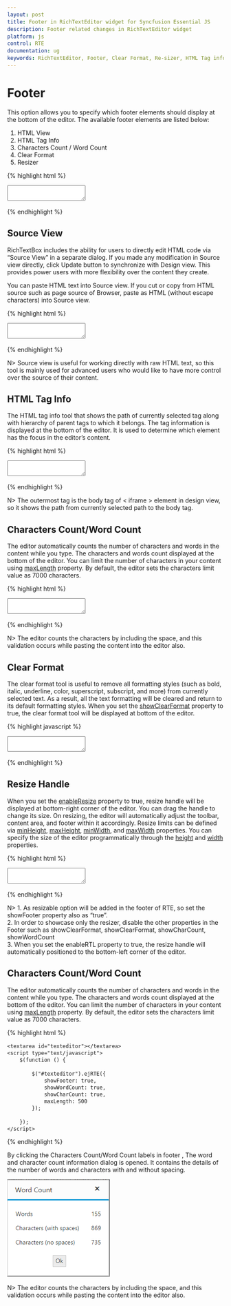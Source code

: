 ```yaml
---
layout: post
title: Footer in RichTextEditor widget for Syncfusion Essential JS
description: Footer related changes in RichTextEditor widget
platform: js
control: RTE
documentation: ug
keywords: RichTextEditor, Footer, Clear Format, Re-sizer, HTML Tag info, Characters Count, Word Count
---
```


# Footer

This option allows you to specify which footer elements should display at the bottom of the editor. The available footer elements are listed below:

1. HTML View
2. HTML Tag Info
3. Characters Count / Word Count 
4. Clear Format
5. Resizer

{% highlight html %}

<textarea id="texteditor"></textarea>

<script type="text/javascript">

    $("#texteditor").ejRTE({
        showFooter: true
    });
    
</script>

{% endhighlight %}

## Source View

RichTextBox includes the ability for users to directly edit HTML code via “Source View” in a separate dialog. If you made any modification in Source view directly, click Update button to synchronize with Design view. This provides power users with more flexibility over the content they create.

You can paste HTML text into Source view. If you cut or copy from HTML source such as page source of Browser, paste as HTML (without escape characters) into Source view.

{% highlight html %}

<textarea id="texteditor"></textarea>

<script type="text/javascript">

    $("#texteditor").ejRTE({
        showFooter:true,
        showHtmlSource:true
    });

</script>

{% endhighlight %}

N> Source view is useful for working directly with raw HTML text, so this tool is mainly used for advanced users who would like to have more control over the source of their content. 

## HTML Tag Info

The HTML tag info tool that shows the path of currently selected tag along with hierarchy of parent tags to which it belongs. The tag information is displayed at the bottom of the editor. It is used to determine which element has the focus in the editor’s content. 

{% highlight html %}

<textarea id="texteditor"></textarea>

<script type="text/javascript">

    $("#texteditor").ejRTE({
        showFooter:true,
        showHtmlTagInfo:true
    });

</script>

{% endhighlight %}

N> The outermost tag is the body tag of &lt; iframe &gt; element in design view, so it shows the path from currently selected path to the body tag.

## Characters Count/Word Count

The editor automatically counts the number of characters and words in the content while you type. The characters and words count displayed at the bottom of the editor. You can limit the number of characters in your content using [maxLength](http://help.syncfusion.com/api/js/ejrte#members:maxlength) property. By default, the editor sets the characters limit value as 7000 characters.

{% highlight html %}

<textarea id="texteditor"></textarea>
<script type="text/javascript">
    $(function () {

        $("#texteditor").ejRTE({
            showFooter: true,
            showWordCount: true,
            showCharCount: true,
            maxLength: 500
        });

    });
</script>

{% endhighlight %}

N> The editor counts the characters by including the space, and this validation occurs while pasting the content into the editor also.

## Clear Format

The clear format tool is useful to remove all formatting styles (such as bold, italic, underline, color, superscript, subscript, and more) from currently selected text. As a result, all the text formatting will be cleared and return to its default formatting styles. When you set the [showClearFormat](http://help.syncfusion.com/api/js/ejrte#members:showclearformat) property to true, the clear format tool will be displayed at bottom of the editor.

{% highlight javascript %}

<textarea id="texteditor"></textarea>

<script type="text/javascript">

    $("#texteditor").ejRTE({
        showFooter:true,
        showClearFormat:true
    });

</script>

{% endhighlight %}

## Resize Handle

When you set the [enableResize](http://help.syncfusion.com/api/js/ejrte#members:enableresize) property to true, resize handle will be displayed at bottom-right corner of the editor. You can drag the handle to change its size. On resizing, the editor will automatically adjust the toolbar, content area, and footer within it accordingly. Resize limits can be defined via [minHeight](http://help.syncfusion.com/api/js/ejrte#members:minheight), [maxHeight](http://help.syncfusion.com/api/js/ejrte#members:maxheight), [minWidth](http://help.syncfusion.com/api/js/ejrte#members:minwidth), and [maxWidth](http://help.syncfusion.com/api/js/ejrte#members:maxwidth) properties. You can specify the size of the editor programmatically through the [height](http://help.syncfusion.com/api/js/ejrte#members:height) and [width](http://help.syncfusion.com/api/js/ejrte#members:width) properties. 

{% highlight html %}

<textarea id="texteditor"></textarea>

<script type="text/javascript">

    $("#texteditor").ejRTE({
        showFooter:true,
        enableResize:true,
        width:600,minWidth:250,maxWidth:750,
        height:300,minHeight:250,maxHeight:500
    });

</script>

{% endhighlight %}

N>  1.	As resizable option will be added in the footer of RTE, so set the showFooter property also as “true”.   <BR>
2.	In order to showcase only the resizer, disable the other properties in the Footer such as showClearFormat,  showClearFormat,  showCharCount, showWordCount <BR> 
3.	When you set the enableRTL property to true, the resize handle will automatically positioned to the bottom-left corner of the editor. <BR>

## Characters Count/Word Count

The editor automatically counts the number of characters and words in the content while you type. The characters and words count displayed at the bottom of the editor. You can limit the number of characters in your content using [maxLength](http://help.syncfusion.com/api/js/ejrte#members:maxlength) property. By default, the editor sets the characters limit value as 7000 characters.

{% highlight html %}

    <textarea id="texteditor"></textarea>
    <script type="text/javascript">
        $(function () {

            $("#texteditor").ejRTE({
                showFooter: true,
                showWordCount: true,
                showCharCount: true,
                maxLength: 500
            });

        });
    </script>

{% endhighlight %}

By clicking the Characters Count/Word Count labels in footer , The word and character count information dialog is opened. It contains the details of the number of words and characters with and without spacing.  

![](UserInterface_images/wordchar.png)

N> The editor counts the characters by including the space, and this validation occurs while pasting the content into the editor also.